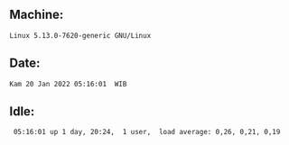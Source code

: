 ## Machine:
```
Linux 5.13.0-7620-generic GNU/Linux
```
## Date:
```
Kam 20 Jan 2022 05:16:01  WIB
```
## Idle:
```
 05:16:01 up 1 day, 20:24,  1 user,  load average: 0,26, 0,21, 0,19
```
